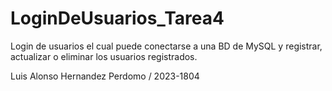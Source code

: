 # LoginDeUsuarios_Tarea4
Login de usuarios el cual puede conectarse a una BD de MySQL y registrar, actualizar o eliminar los usuarios registrados.

Luis Alonso Hernandez Perdomo / 2023-1804
